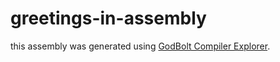 # greetings-in-assembly
this assembly was generated using [GodBolt Compiler Explorer](https://godbolt.org/).
